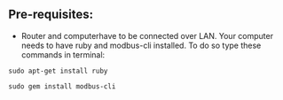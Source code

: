 ## Pre-requisites:
- Router and computerhave to be connected over LAN. 
Your computer needs to have ruby and modbus-cli installed. 
To do so type these commands in terminal:
```
sudo apt-get install ruby
```
```
sudo gem install modbus-cli
```